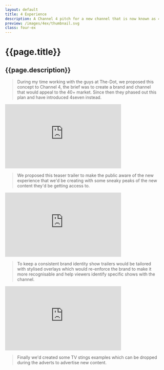 ```yaml
---
layout: default
title: 4 Experience
description: A Channel 4 pitch for a new channel that is now known as 4seven.
preview: /images/4ex/thumbnail.svg
class: four-ex
---
```


<h1>{{page.title}}</h1>
<h2>{{page.description}}</h2>

> During my time working with the guys at The-Dot, we proposed this
> concept to Channel 4, the brief was to create a brand and channel
> that would appeal to the 40+ market. Since then they phased out
> this plan and have introduced 4seven instead.

<iframe src="https://player.vimeo.com/video/42737517?title=1&byline=0&portrait=0" width="380" height="210" frameborder="0" webkitallowfullscreen mozallowfullscreen allowfullscreen></iframe>

> We proposed this teaser trailer to make the public aware of the new
> experience that we'd be creating with some sneaky peaks of the new
> content they'd be getting access to.

<iframe src="https://player.vimeo.com/video/42738174?title=1&byline=0&portrait=0" width="380" height="210" frameborder="0" webkitallowfullscreen mozallowfullscreen allowfullscreen></iframe>

> To keep a consistent brand identity show trailers would be tailored
> with stylised overlays which would re-enforce the brand to make it
> more recognisable and help viewers identify specific shows with the channel.

<iframe src="https://player.vimeo.com/video/42738173?title=1&byline=0&portrait=0" width="380" height="210" frameborder="0" webkitallowfullscreen mozallowfullscreen allowfullscreen></iframe>

> Finally we'd created some TV stings examples which can be
> dropped during the adverts to advertise new content.
